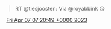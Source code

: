 > RT @tiesjoosten: Via @royabbink 😘

<img src="../../media/tweet.ico" width="12" /> [Fri Apr 07 07:20:49 +0000 2023](https://twitter.com/DromerDenker/status/1644238785754939393)